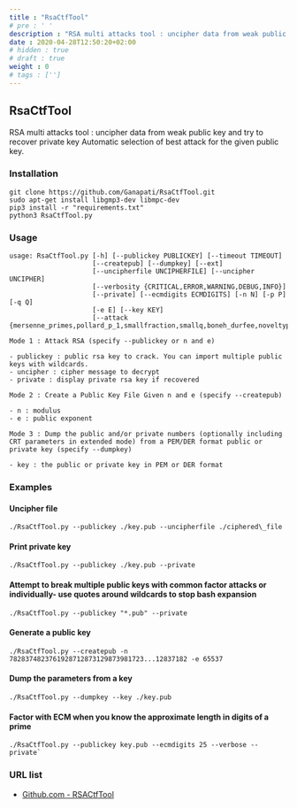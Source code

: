 ```yaml
---
title : "RsaCtfTool"
# pre : ' '
description : "RSA multi attacks tool : uncipher data from weak public key and try to recover private key Automatic selection of best attack for the given public key."
date : 2020-04-28T12:50:20+02:00
# hidden : true
# draft : true
weight : 0
# tags : ['']
---
```


## RsaCtfTool

RSA multi attacks tool : uncipher data from weak public key and try to recover private key Automatic selection of best attack for the given public key.

### Installation

```plain
git clone https://github.com/Ganapati/RsaCtfTool.git
sudo apt-get install libgmp3-dev libmpc-dev
pip3 install -r "requirements.txt"
python3 RsaCtfTool.py
```

### Usage

```plain
usage: RsaCtfTool.py [-h] [--publickey PUBLICKEY] [--timeout TIMEOUT]
                     [--createpub] [--dumpkey] [--ext]
                     [--uncipherfile UNCIPHERFILE] [--uncipher UNCIPHER]
                     [--verbosity {CRITICAL,ERROR,WARNING,DEBUG,INFO}]
                     [--private] [--ecmdigits ECMDIGITS] [-n N] [-p P] [-q Q]
                     [-e E] [--key KEY]
                     [--attack {mersenne_primes,pollard_p_1,smallfraction,smallq,boneh_durfee,noveltyprimes,ecm,factordb,wiener,siqs,pastctfprimes,partial_q,comfact_cn,hastads,fermat,nullattack,primefac,commonfactors,same_n_huge_e,all}]
```

```plain
Mode 1 : Attack RSA (specify --publickey or n and e)

- publickey : public rsa key to crack. You can import multiple public keys with wildcards.
- uncipher : cipher message to decrypt
- private : display private rsa key if recovered

Mode 2 : Create a Public Key File Given n and e (specify --createpub)

- n : modulus
- e : public exponent

Mode 3 : Dump the public and/or private numbers (optionally including CRT parameters in extended mode) from a PEM/DER format public or private key (specify --dumpkey)

- key : the public or private key in PEM or DER format
```

### Examples

#### Uncipher file

```plain
./RsaCtfTool.py --publickey ./key.pub --uncipherfile ./ciphered\_file
```

#### Print private key

```plain
./RsaCtfTool.py --publickey ./key.pub --private
```

#### Attempt to break multiple public keys with common factor attacks or individually- use quotes around wildcards to stop bash expansion

```plain
./RsaCtfTool.py --publickey "*.pub" --private
```

#### Generate a public key

```plain
./RsaCtfTool.py --createpub -n 7828374823761928712873129873981723...12837182 -e 65537
```

#### Dump the parameters from a key

```plain
./RsaCtfTool.py --dumpkey --key ./key.pub
```

#### Factor with ECM when you know the approximate length in digits of a prime

```plain
./RsaCtfTool.py --publickey key.pub --ecmdigits 25 --verbose --private`
```

### URL list

* [Github.com - RSACtfTool](https://github.com/Ganapati/RsaCtfTool)
